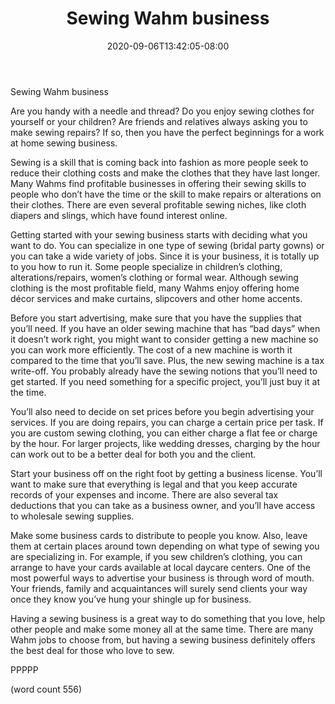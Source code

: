 ﻿---
title: "Sewing Wahm business"
date: 2020-09-06T13:42:05-08:00
description: "WAHM txt Tips for Web Success"
featured_image: "/images/WAHM txt.jpg"
tags: ["WAHM txt"]
---

Sewing Wahm business

Are you handy with a needle and thread? Do you enjoy sewing clothes for yourself or your children? Are friends and relatives always asking you to make sewing repairs? If so, then you have the perfect beginnings for a work at home sewing business.

Sewing is a skill that is coming back into fashion as more people seek to reduce their clothing costs and make the clothes that they have last longer. Many Wahms find profitable businesses in offering their sewing skills to people who don’t have the time or the skill to make repairs or alterations on their clothes. There are even several profitable sewing niches, like cloth diapers and slings, which have found interest online.

Getting started with your sewing business starts with deciding what you want to do. You can specialize in one type of sewing (bridal party gowns) or you can take a wide variety of jobs. Since it is your business, it is totally up to you how to run it. Some people specialize in children’s clothing, alterations/repairs, women’s clothing or formal wear. Although sewing clothing is the most profitable field, many Wahms enjoy offering home décor services and make curtains, slipcovers and other home accents. 

Before you start advertising, make sure that you have the supplies that you’ll need. If you have an older sewing machine that has “bad days” when it doesn’t work right, you might want to consider getting a new machine so you can work more efficiently. The cost of a new machine is worth it compared to the time that you’ll save. Plus, the new sewing machine is a tax write-off. You probably already have the sewing notions that you’ll need to get started. If you need something for a specific project, you’ll just buy it at the time.

You’ll also need to decide on set prices before you begin advertising your services. If you are doing repairs, you can charge a certain price per task. If you are custom sewing clothing, you can either charge a flat fee or charge by the hour. For larger projects, like wedding dresses, charging by the hour can work out to be a better deal for both you and the client. 

Start your business off on the right foot by getting a business license. You’ll want to make sure that everything is legal and that you keep accurate records of your expenses and income. There are also several tax deductions that you can take as a business owner, and you’ll have access to wholesale sewing supplies.

Make some business cards to distribute to people you know. Also, leave them at certain places around town depending on what type of sewing you are specializing in. For example, if you sew children’s clothing, you can arrange to have your cards available at local daycare centers. One of the most powerful ways to advertise your business is through word of mouth. Your friends, family and acquaintances will surely send clients your way once they know you’ve hung your shingle up for business.

Having a sewing business is a great way to do something that you love, help other people and make some money all at the same time. There are many Wahm jobs to choose from, but having a sewing business definitely offers the best deal for those who love to sew.

PPPPP

(word count 556)

